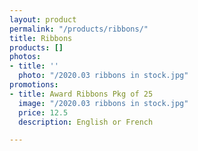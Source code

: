 ```yaml
---
layout: product
permalink: "/products/ribbons/"
title: Ribbons
products: []
photos:
- title: ''
  photo: "/2020.03 ribbons in stock.jpg"
promotions:
- title: Award Ribbons Pkg of 25
  image: "/2020.03 ribbons in stock.jpg"
  price: 12.5
  description: English or French

---
```

